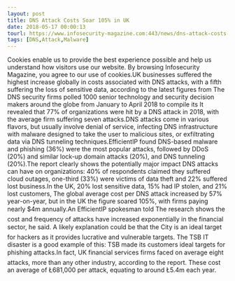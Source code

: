 ```yaml
---
layout: post
title: DNS Attack Costs Soar 105% in UK
date: 2018-05-17 00:00:13
tourl: https://www.infosecurity-magazine.com:443/news/dns-attack-costs-soar-105-in-uk/
tags: [DNS,Attack,Malware]
---
```

Cookies enable us to provide the best experience possible and help us understand how visitors use our website. By browsing Infosecurity Magazine, you agree to our use of cookies.UK businesses suffered the highest increase globally in costs associated with DNS attacks, with a fifth suffering the loss of sensitive data, according to the latest figures from The DNS security firms polled 1000 senior technology and security decision makers around the globe from January to April 2018 to compile its It revealed that 77% of organizations were hit by a DNS attack in 2018, with the average firm suffering seven attacks.DNS attacks come in various flavors, but usually involve denial of service, infecting DNS infrastructure with malware designed to take the user to malicious sites, or exfiltrating data via DNS tunneling techniques.EfficientIP found DNS-based malware and phishing (36%) were the most popular attacks, followed by DDoS (20%) and similar lock-up domain attacks (20%), and DNS tunneling (20%).The report clearly shows the potentially major impact DNS attacks can have on organizations: 40% of respondents claimed they suffered cloud outages, one-third (33%) were victims of data theft and 22% suffered lost business.In the UK, 20% lost sensitive data, 15% had IP stolen, and 21% lost customers, The global average cost per DNS attack increased by 57% year-on-year, but in the UK the figure soared 105%, with firms paying nearly $4m annually.An EfficientIP spokesman told The research shows the cost and frequency of attacks have increased exponentially in the financial sector, he said. A likely explanation could be that the City is an ideal target for hackers as it provides lucrative and vulnerable targets. The TSB IT disaster is a good example of this: TSB made its customers ideal targets for phishing attacks.In fact, UK financial services firms faced on average eight attacks, more than any other industry, according to the report. These cost an average of Ł681,000 per attack, equating to around Ł5.4m each year.